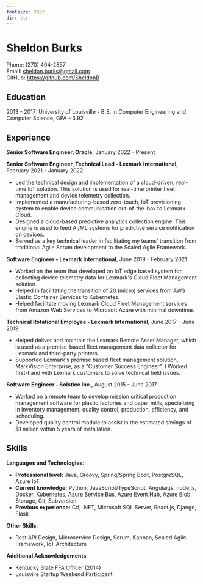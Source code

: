 ```yaml
---
fontsize: 20pt
dir: ltr
---
```

# Sheldon Burks

Phone: (270) 404-2857   
Email: <sheldon.burks@gmail.com>    
GitHub: <https://github.com/SheldonB>  

## Education

2013 - 2017: University of Louisville - B.S. in Computer Engineering and Computer Science, GPA - 3.92

## Experience

**Senior Software Engineer, Oracle**, January 2022 - Present

**Senior Software Engineer, Technical Lead - Lexmark International**, February 2021 - January 2022

* Led the technical design and implementation of a cloud-driven, real-time IoT solution. This solution is used for real-time printer fleet management and device telemetry collection.
* Implemented a manufacturing-based zero-touch, IoT provisioning system to enable device communication out-of-the-box to Lexmark Cloud.
* Designed a cloud-based predictive analytics collection engine. This engine is used to feed AI/ML systems for predictive service notification on devices.
* Served as a key technical leader in facilitating my teams' transition from traditional Agile Scrum development to the Scaled Agile Framework.

**Software Engineer - Lexmark International**, June 2019 - February 2021

* Worked on the team that developed an IoT edge based system for collecting device telemetry data for Lexmark's Cloud Fleet Management solution.
* Helped in facilitating the transition of 20 (micro) services from AWS Elastic Container Services to Kubernetes.
* Helped facilitate moving Lexmark Cloud Fleet Management services from Amazon Web Services to Microsoft Azure with minimal downtime.
 
**Technical Rotational Employee - Lexmark International**, June 2017 - June 2019

* Helped deliver and maintain the Lexmark Remote Asset Manager, which is used as a premise-based fleet management data collector for Lexmark and third-party printers.
* Supported Lexmark's premise based fleet management solution, MarkVision Enterprise, as a "Customer Success Engineer". I Worked first-hand with Lexmark customers to solve technical field issues.

**Software Engineer - Solstice Inc.**, August 2015 - June 2017

* Worked on a remote team to develop mission critical production management software for plastic factories and paper mills, specializing in inventory management, quality control, production, efficiency, and scheduling.
* Developed quality control module to assist in the estimated savings of $1 million within 5 years of installation.

## Skills

**Languages and Technologies**:

* **Professional level:** Java, Groovy, Spring/Spring Boot, PostgreSQL, Azure IoT
* **Current knowledge:** Python, JavaScript/TypeScript, Angular.js, node.js, Docker, Kubernetes, Azure Service Bus, Azure Event Hub, Azure Blob Storage, Git, Subversion
* **Previous experience:** C#, .NET, Microsoft SQL Server, React.js, Django, Flask

**Other Skills**:

* Rest API Design, Microservice Design, Scrum, Kanban, Scaled Agile Framework, IoT Architecture

**Additional Acknowledgements**

* Kentucky State FFA Officer (2014)
* Louisville Startup Weekend Participant

